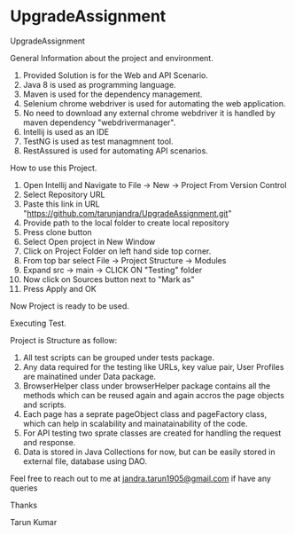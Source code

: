 # UpgradeAssignment
UpgradeAssignment

General Information about the project and environment.

1. Provided Solution is for the Web and API Scenario.
2. Java 8 is used as programming language.
3. Maven is used for the dependency management.
4. Selenium chrome webdriver is used for automating the web application.
5. No need to download any external chrome webdriver it is handled by maven dependency "webdrivermanager".
7. Intellij is used as an IDE
8. TestNG is used as test managmnent tool.
9. RestAssured is used for automating API scenarios.


How to use this Project.

1. Open Intellij and Navigate to File -> New ->  Project From Version Control
2. Select Repository URL
3. Paste this link in URL "https://github.com/tarunjandra/UpgradeAssignment.git"
4. Provide path to the local folder to create local repository
5. Press clone button
6. Select Open project in New Window
7. Click on Project Folder on left hand side top corner.
8. From top bar select File -> Project Structure -> Modules 
9. Expand src -> main -> CLICK ON "Testing" folder
10. Now click on Sources button next to "Mark as"
11. Press Apply and OK

Now Project is ready to be used.

Executing Test.

Project is Structure as follow:
1. All test scripts can be grouped under tests package.
2. Any data required for the testing like URLs, key value pair, User Profiles are mainatined under Data package.
3. BrowserHelper class under browserHelper package contains all the methods which can be reused again and again accros the page objects and scripts.
4. Each page has a seprate pageObject class and pageFactory class, which can help in scalability and mainatainability of the code.
5. For API testing two sprate classes are created for handling the request and response.
6. Data is stored in Java Collections for now, but can be easily stored in external file, database using DAO.

Feel free to reach out to me at jandra.tarun1905@gmail.com if have any queries

Thanks 

Tarun Kumar


